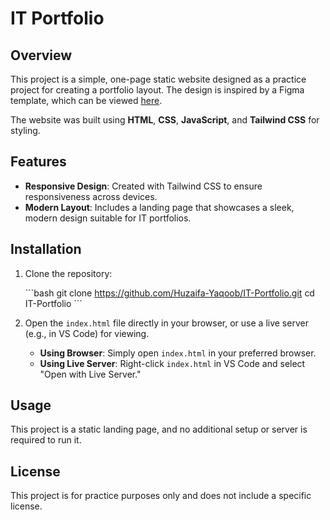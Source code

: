 # IT Portfolio

## Overview

This project is a simple, one-page static website designed as a practice project for creating a portfolio layout. The design is inspired by a Figma template, which can be viewed [here](https://www.figma.com/community/file/1181994638417025607/it-company-website).

The website was built using **HTML**, **CSS**, **JavaScript**, and **Tailwind CSS** for styling.

## Features

- **Responsive Design**: Created with Tailwind CSS to ensure responsiveness across devices.
- **Modern Layout**: Includes a landing page that showcases a sleek, modern design suitable for IT portfolios.

## Installation

1. Clone the repository:

   \`\`\`bash
   git clone https://github.com/Huzaifa-Yaqoob/IT-Portfolio.git
   cd IT-Portfolio
   \`\`\`

2. Open the `index.html` file directly in your browser, or use a live server (e.g., in VS Code) for viewing.

   - **Using Browser**: Simply open `index.html` in your preferred browser.
   - **Using Live Server**: Right-click `index.html` in VS Code and select "Open with Live Server."

## Usage

This project is a static landing page, and no additional setup or server is required to run it.

## License

This project is for practice purposes only and does not include a specific license.

